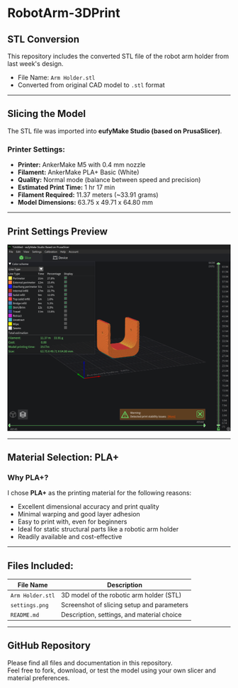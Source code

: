 # RobotArm-3DPrint


## STL Conversion
This repository includes the converted STL file of the robot arm holder from last week's design.

- File Name: `Arm Holder.stl`
- Converted from original CAD model to `.stl` format

---

## Slicing the Model
The STL file was imported into **eufyMake Studio (based on PrusaSlicer)**.

### Printer Settings:
- **Printer:** AnkerMake M5 with 0.4 mm nozzle
- **Filament:** AnkerMake PLA+ Basic (White)
- **Quality:** Normal mode (balance between speed and precision)
- **Estimated Print Time:** 1 hr 17 min
- **Filament Required:** 11.37 meters (~33.91 grams)
- **Model Dimensions:** 63.75 x 49.71 x 64.80 mm

---

## Print Settings Preview

<img src="settings.png" alt="Slicer Preview" width="650"/>

---

## Material Selection: PLA+
### Why PLA+?
I chose **PLA+** as the printing material for the following reasons:
- Excellent dimensional accuracy and print quality
- Minimal warping and good layer adhesion
- Easy to print with, even for beginners
- Ideal for static structural parts like a robotic arm holder
- Readily available and cost-effective

---

## Files Included:
| File Name        | Description                                  |
|------------------|----------------------------------------------|
| `Arm Holder.stl` | 3D model of the robotic arm holder (STL)     |
| `settings.png`   | Screenshot of slicing setup and parameters   |
| `README.md`      | Description, settings, and material choice   |

---

## GitHub Repository
Please find all files and documentation in this repository.  
Feel free to fork, download, or test the model using your own slicer and material preferences.
